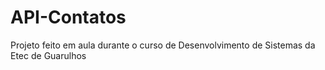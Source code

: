 # API-Contatos
Projeto feito em aula durante o curso de Desenvolvimento de Sistemas da Etec de Guarulhos
